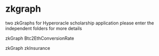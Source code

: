 # zkgraph

two zkGraphs for Hyperoracle scholarship application
please enter the independent folders for more details


zkGraph Btc2EthConversionRate

zkGraph zkInsurance 
